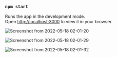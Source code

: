 ### `npm start`

Runs the app in the development mode.\
Open [http://localhost:3000](http://localhost:3000) to view it in your browser.

![Screenshot from 2022-05-18 02-01-20](https://user-images.githubusercontent.com/53236206/168931652-12f15bc4-c8e4-48a3-b3f5-1d04f17f27e2.png)

![Screenshot from 2022-05-18 02-01-29](https://user-images.githubusercontent.com/53236206/168931705-fbc3ea9f-b8d5-4852-bac4-f02c293722cf.png)

![Screenshot from 2022-05-18 02-01-32](https://user-images.githubusercontent.com/53236206/168931731-094f22d5-2097-4d79-85e2-35a20b3ff536.png)
